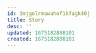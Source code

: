 ```yaml
---
id: 3mjgolrmawahof1kfagk40j
title: Story
desc: ''
updated: 1675182888101
created: 1675182888101
---
```

